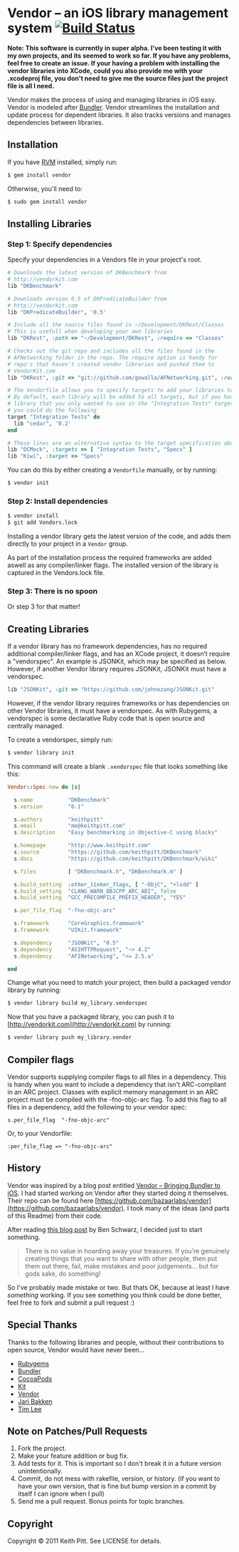 # Vendor – an iOS library management system [![Build Status](https://secure.travis-ci.org/keithpitt/vendor.png)](http://travis-ci.org/keithpitt/vendor)

__Note: This software is currently in super alpha. I've been testing it
with my own projects, and its seemed to work so far. If you have any
problems, feel free to create an issue. If your having a problem with
installing the vendor libraries into XCode, could you also provide me
with your .xcodeproj file, you don't need to give me the source files
just the project file is all I need.__

Vendor makes the process of using and managing libraries in iOS easy. Vendor is modeled after [Bundler](https://github.com/carlhuda/bundler). Vendor streamlines the installation and update process for dependent libraries.  It also tracks versions and manages dependencies between libraries.

## Installation

If you have [RVM](http://beginrescueend.com/rvm/install/) installed, simply run:

```bash
$ gem install vendor
```

Otherwise, you'll need to:

```bash
$ sudo gem install vendor
```

## Installing Libraries

### Step 1: Specify dependencies

Specify your dependencies in a Vendors file in your project's root.

```ruby
# Downloads the latest version of DKBenchmark from
# http://vendorkit.com
lib "DKBenchmark"

# Downloads version 0.5 of DKPredicateBuilder from
# http://vendorkit.com
lib "DKPredicateBuilder", '0.5'

# Include all the source files found in ~/Development/DKRest/Classes
# This is usefull when developing your own libraries
lib "DKRest", :path => "~/Development/DKRest", :require => "Classes"

# Checks out the git repo and includes all the files found in the
# AFNetworking folder in the repo. The require option is handy for
# repo's that haven't created vendor libraries and pushed them to
# VendorKit.com
lib "DKRest", :git => "git://github.com/gowalla/AFNetworking.git", :require => "AFNetworking"

# The Vendorfile allows you to specify targets to add your libraries to.
# By default, each library will be added to all targets, but if you have
# library that you only wanted to use in the "Integration Tests" target,
# you could do the following
target "Integration Tests" do
  lib "cedar", '0.2'
end

# These lines are an alternative syntax to the target specification above
lib "OCMock", :targets => [ "Integration Tests", "Specs" ]
lib "Kiwi", :target => "Specs"
```

You can do this by either creating a `Vendorfile` manually, or by running:

```bash
$ vendor init
```

### Step 2: Install dependencies

```bash
$ vendor install
$ git add Vendors.lock
```

Installing a vendor library gets the latest version of the code, and adds them directly to your project in a `Vendor` group.

As part of the installation process the required frameworks are added aswell as any compiler/linker flags. The installed version of the library is captured in the Vendors.lock file.

### Step 3: There is no spoon

Or step 3 for that matter!

## Creating Libraries

If a vendor library has no framework dependencies, has no required additional compiler/linker flags, and has an XCode project, it doesn’t require a "vendorspec". An example is JSONKit, which may be specified as below. However, if another Vendor library requires JSONKit, JSONKit must have a vendorspec.

```ruby
lib "JSONKit", :git => "https://github.com/johnezang/JSONKit.git"
```

However, if the vendor library requires frameworks or has dependencies on other Vendor libraries, it must have a vendorspec. As with Rubygems, a vendorspec is some declarative Ruby code that is open source and centrally managed.

To create a vendorspec, simply run:

```bash
$ vendor library init
```

This command will create a blank `.vendorspec` file that looks something like this:

```ruby
Vendor::Spec.new do |s|

  s.name           "DKBenchmark"
  s.version        "0.1"

  s.authors        "keithpitt"
  s.email          "me@keithpitt.com"
  s.description    "Easy benchmarking in Objective-C using blocks"

  s.homepage       "http://www.keithpitt.com"
  s.source         "https://github.com/keithpitt/DKBenchmark"
  s.docs           "https://github.com/keithpitt/DKBenchmark/wiki"

  s.files          [ "DKBenchmark.h", "DKBenchmark.m" ]

  s.build_setting  :other_linker_flags, [ "-ObjC", "+lsdd" ]
  s.build_setting  "CLANG_WARN_OBJCPP_ARC_ABI", false
  s.build_setting  "GCC_PRECOMPILE_PREFIX_HEADER", "YES"

  s.per_file_flag  "-fno-objc-arc"

  s.framework      "CoreGraphics.framework"
  s.framework      "UIKit.framework"

  s.dependency     "JSONKit", "0.5"
  s.dependency     "ASIHTTPRequest", "~> 4.2"
  s.dependency     "AFINetworking", "<= 2.5.a"

end
```

Change what you need to match your project, then build a packaged
vendor library by running:

```bash
$ vendor library build my_library.vendorspec
```

Now that you have a packaged library, you can push it to [http://vendorkit.com](http://vendorkit.com) by
running:

```bash
$ vendor library push my_library.vendor
```

## Compiler flags

Vendor supports supplying compiler flags to all files in a dependency. This is handy when you want to include a dependency that isn't ARC-compliant in an ARC project. Classes with explicit memory management in an ARC project must be compiled with the -fno-objc-arc flag. To add this flag to all files in a dependency, add the following to your vendor spec:

    s.per_file_flag  "-fno-objc-arc" 

Or, to your Vendorfile:

    :per_file_flag => "-fno-objc-arc"

## History

Vendor was inspired by a blog post entitled [Vendor – Bringing Bundler to iOS](http://engineering.gomiso.com/2011/08/08/vendor-the-best-way-to-manage-ios-libraries/). I had started working on Vendor after they started doing it themselves. Their repo can be found here [https://github.com/bazaarlabs/vendor](https://github.com/bazaarlabs/vendor). I took many of the ideas (and parts of this Readme) from their code.

After reading [this blog post](http://www.germanforblack.com/articles/false-fears) by Ben Schwarz, I decided just to start something.

> There is no value in hoarding away your treasures. If you’re genuinely creating things that you want to share with other people, then put them out there, fail, make mistakes and poor judgements... but for gods sake, do something!

So I've probably made mistake or two. But thats OK, because at least I have *something* working. If you see something you think could be done better, feel free to fork and submit a pull request :)

## Special Thanks

Thanks to the following libraries and people, without their
contributions to open source, Vendor would have never been...

* [Rubygems](http://rubyforge.org/projects/rubygems/)
* [Bundler](https://github.com/carlhuda/bundler)
* [CocoaPods](https://github.com/alloy/cocoapods)
* [Kit](https://github.com/nkpart/kit)
* [Vendor](https://github.com/bazaarlabs/vendor)
* [Jari Bakken](https://github.com/jarib/plist/blob/master/lib/plist/ascii.rb)
* [Tim Lee](http://twitter.com/#!/timothy1ee)

## Note on Patches/Pull Requests

1. Fork the project.
2. Make your feature addition or bug fix.
3. Add tests for it. This is important so I don't break it in a future version unintentionally.
4. Commit, do not mess with rakefile, version, or history. (if you want to have your own version, that is fine but bump version in a commit by itself I can ignore when I pull)
5. Send me a pull request. Bonus points for topic branches.

## Copyright

Copyright &copy; 2011 Keith Pitt. See LICENSE for details.

